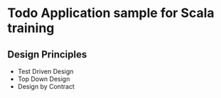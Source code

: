 # Todo Application sample for Scala training

## Design Principles

- Test Driven Design
- Top Down Design
- Design by Contract
